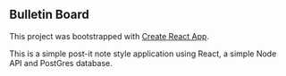 ## Bulletin Board

This project was bootstrapped with [Create React App](https://github.com/facebookincubator/create-react-app).

This is a simple post-it note style application using React, a simple Node API and PostGres database.
